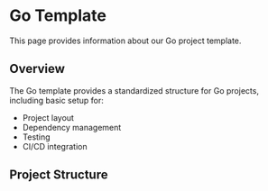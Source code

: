# Go Template

This page provides information about our Go project template.

## Overview

The Go template provides a standardized structure for Go projects, including basic setup for:

- Project layout
- Dependency management
- Testing
- CI/CD integration

## Project Structure
